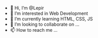 - 👋 Hi, I’m @Lepir
- 👀 I’m interested in Web Development  
- 🌱 I’m currently learning HTML, CSS, JS
- 💞️ I’m looking to collaborate on ...
- 📫 How to reach me ...

<!---
Lepir/Lepir is a ✨ special ✨ repository because its `README.md` (this file) appears on your GitHub profile.
You can click the Preview link to take a look at your changes.
--->
